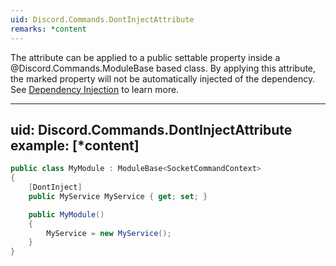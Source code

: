 ```yaml
---
uid: Discord.Commands.DontInjectAttribute
remarks: *content
---
```


The attribute can be applied to a public settable property inside a
@Discord.Commands.ModuleBase based class. By applying this attribute,
the marked property will not be automatically injected of the
dependency. See [Dependency Injection](../../guides/commands/commands.md#dependency-injection)
to learn more.

---
uid: Discord.Commands.DontInjectAttribute
example: [*content]
---

```cs
public class MyModule : ModuleBase<SocketCommandContext>
{
    [DontInject]
    public MyService MyService { get; set; }

    public MyModule()
    {
        MyService = new MyService();
    }
}
```